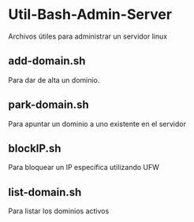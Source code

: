 # Util-Bash-Admin-Server
Archivos útiles para administrar un servidor linux

## add-domain.sh
Para dar de alta un dominio.
## park-domain.sh
Para apuntar un dominio a uno existente en el servidor
## blockIP.sh
Para bloquear un IP específica utilizando UFW
## list-domain.sh
Para listar los dominios activos
